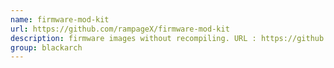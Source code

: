 ```yaml
---
name: firmware-mod-kit
url: https://github.com/rampageX/firmware-mod-kit
description: firmware images without recompiling. URL : https://github.com/rampageX/firmware-mod-kit Groups : blackarch blackarch-firmware
group: blackarch
---
```

